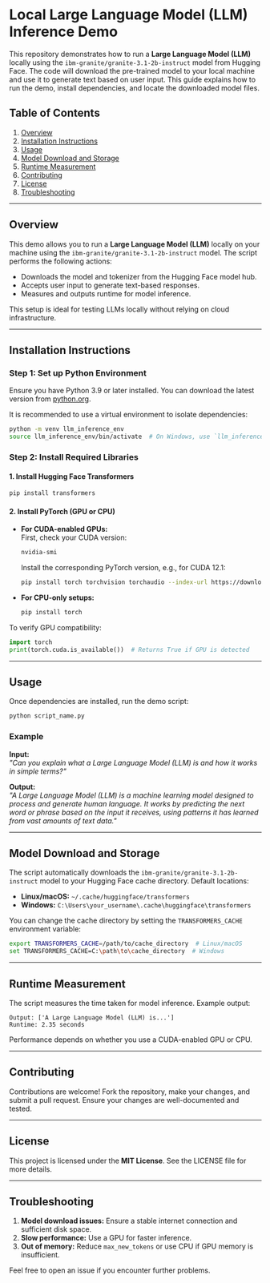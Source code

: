 # Local Large Language Model (LLM) Inference Demo

This repository demonstrates how to run a **Large Language Model (LLM)** locally using the `ibm-granite/granite-3.1-2b-instruct` model from Hugging Face. The code will download the pre-trained model to your local machine and use it to generate text based on user input. This guide explains how to run the demo, install dependencies, and locate the downloaded model files.

## Table of Contents
1. [Overview](#overview)
2. [Installation Instructions](#installation-instructions)
3. [Usage](#usage)
4. [Model Download and Storage](#model-download-and-storage)
5. [Runtime Measurement](#runtime-measurement)
6. [Contributing](#contributing)
7. [License](#license)
8. [Troubleshooting](#troubleshooting)

---

## Overview

This demo allows you to run a **Large Language Model (LLM)** locally on your machine using the `ibm-granite/granite-3.1-2b-instruct` model. The script performs the following actions:
- Downloads the model and tokenizer from the Hugging Face model hub.
- Accepts user input to generate text-based responses.
- Measures and outputs runtime for model inference.

This setup is ideal for testing LLMs locally without relying on cloud infrastructure.

---

## Installation Instructions

### Step 1: Set up Python Environment
Ensure you have Python 3.9 or later installed. You can download the latest version from [python.org](https://www.python.org/).

It is recommended to use a virtual environment to isolate dependencies:

```bash
python -m venv llm_inference_env
source llm_inference_env/bin/activate  # On Windows, use `llm_inference_env\Scripts\activate`
```

### Step 2: Install Required Libraries

#### 1. Install Hugging Face Transformers
```bash
pip install transformers
```

#### 2. Install PyTorch (GPU or CPU)
- **For CUDA-enabled GPUs:**  
  First, check your CUDA version:
  ```bash
  nvidia-smi
  ```
  Install the corresponding PyTorch version, e.g., for CUDA 12.1:
  ```bash
  pip install torch torchvision torchaudio --index-url https://download.pytorch.org/whl/cu121
  ```

- **For CPU-only setups:**
  ```bash
  pip install torch
  ```

To verify GPU compatibility:
```python
import torch
print(torch.cuda.is_available())  # Returns True if GPU is detected
```

---

## Usage

Once dependencies are installed, run the demo script:

```bash
python script_name.py
```

### Example
**Input:**  
*"Can you explain what a Large Language Model (LLM) is and how it works in simple terms?"*

**Output:**  
*"A Large Language Model (LLM) is a machine learning model designed to process and generate human language. It works by predicting the next word or phrase based on the input it receives, using patterns it has learned from vast amounts of text data."*

---

## Model Download and Storage

The script automatically downloads the `ibm-granite/granite-3.1-2b-instruct` model to your Hugging Face cache directory. Default locations:
- **Linux/macOS:** `~/.cache/huggingface/transformers`
- **Windows:** `C:\Users\your_username\.cache\huggingface\transformers`

You can change the cache directory by setting the `TRANSFORMERS_CACHE` environment variable:
```bash
export TRANSFORMERS_CACHE=/path/to/cache_directory  # Linux/macOS
set TRANSFORMERS_CACHE=C:\path\to\cache_directory  # Windows
```

---

## Runtime Measurement

The script measures the time taken for model inference. Example output:
```
Output: ['A Large Language Model (LLM) is...']
Runtime: 2.35 seconds
```

Performance depends on whether you use a CUDA-enabled GPU or CPU.

---

## Contributing

Contributions are welcome! Fork the repository, make your changes, and submit a pull request. Ensure your changes are well-documented and tested.

---

## License

This project is licensed under the **MIT License**. See the LICENSE file for more details.

---

## Troubleshooting

1. **Model download issues:** Ensure a stable internet connection and sufficient disk space.
2. **Slow performance:** Use a GPU for faster inference.
3. **Out of memory:** Reduce `max_new_tokens` or use CPU if GPU memory is insufficient.

Feel free to open an issue if you encounter further problems.

